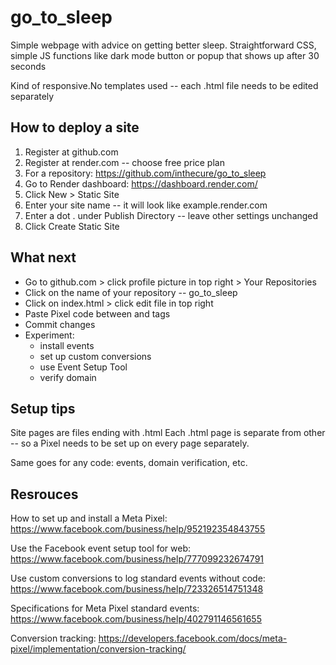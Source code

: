 # go_to_sleep
Simple webpage with advice on getting better sleep. 
Straightforward CSS, simple JS functions like dark mode button or popup that shows up after 30 seconds

Kind of responsive.No templates used -- each .html file needs to be edited separately

## How to deploy a site

1. Register at github.com
2. Register at render.com -- choose free price plan
3. For a repository: https://github.com/inthecure/go_to_sleep
4. Go to Render dashboard:  https://dashboard.render.com/
5. Click New > Static Site
6. Enter your site name -- it will look like example.render.com
7. Enter a dot . under Publish Directory -- leave other settings unchanged
8. Click Create Static Site

## What next

- Go to github.com > click profile picture in top right > Your Repositories
- Click on the name of your repository -- go_to_sleep
- Click on index.html > click edit file in top right
- Paste Pixel code between <head> and </head> tags
- Commit changes
- Experiment:
  *  install events
  *  set up custom conversions
  *  use Event Setup Tool
  *   verify domain

## Setup tips

Site pages are files ending with .html
Each .html page is separate from other -- so a Pixel needs to be set up on every page separately. 

Same goes for any code: events, domain verification, etc.

## Resrouces

How to set up and install a Meta Pixel: https://www.facebook.com/business/help/952192354843755

Use the Facebook event setup tool for web:
https://www.facebook.com/business/help/777099232674791

Use custom conversions to log standard events without code: https://www.facebook.com/business/help/723326514751348

Specifications for Meta Pixel standard events:
https://www.facebook.com/business/help/402791146561655 

Conversion tracking: 
https://developers.facebook.com/docs/meta-pixel/implementation/conversion-tracking/

